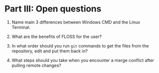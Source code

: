 # Part III: Open questions

1.  Name main 3 differences between Windows CMD and the Linux Terminal.


2. What are the benefits of FLOSS for the user?

3. In what order should you run `git` commands to get the files from the repository, edit and put them back in?

4. What steps should you take when you encounter a merge conflict after pulling remote changes?
